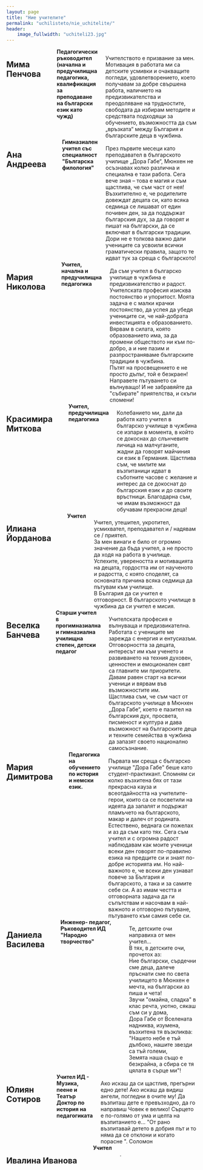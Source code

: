 ```yaml
---
layout: page
title: "Ние учителите"
permalink: "uchilisteto/nie_uchitelite/"
header:
    image_fullwidth: "uchiteli23.jpg"
---
```



<div class="row">
	<div class="medium-3 columns t50">
		  <img class="b30" src="{{ site.urlimg }}MimaP.jpg" alt="">
	</div><!-- /.medium-5.columns -->
	<div class="medium-9 columns">
		<h2> Мима Пенчова</h2> <br/>
        <strong>Педагогически ръководител <br/>
        (начална и предучилищна педагогика, квалификация за преподаване на български език като чужд) </strong> <br/>
        Учителството е призвание за мен. Мотивация в работата ми са детските усмивки и очакващите погледи, удовлетворението, което получавам за добре свършена работа, наличието на предизвикателства и преодоляване на трудностите, свободата да избирам методите и средствата подходящи за обучението, възможността да съм „връзката“ между България и българските деца в чужбина.  <br/>
	</div>
</div><!-- /.row -->
<div class="row">
	<div class="medium-3 columns t50">
		  <img class="b30" src="{{ site.urlimg }}Ana_Andreeva.jpg" alt="">
	</div><!-- /.medium-5.columns -->
	<div class="medium-9 columns">
		<h2>Ана Андреева</h2> <br/>
        <strong>Гимназиален учител със специалност "Българска филология"</strong> <br/>
        През първите месеци като преподавател в българското училище „Дора Габе“, Мюнхен не осъзнавах колко различна и специална е тази работа. Сега вече зная – това е магия и съм щастлива, че съм част от нея! Възхитително е, че родителите довеждат децата си, като всяка седмица се лишават от един почивен ден, за да поддържат българския дух, за да говорят и пишат на български, да се включват в български традиции. Дори не е толкова важно дали учениците са усвоили всички граматически правила, защото те идват тук за среща с българското!
    </div>
</div><!-- /.row -->
<div class="row">
	<div class="medium-3 columns t50">
		  <img class="b30" src="{{ site.urlimg }}Maria_Nikolova.jpg" alt="">
	</div><!-- /.medium-5.columns -->
	<div class="medium-9 columns">
		<h2>Мария Николова</h2> <br/>
        <strong>Учител, начална и предучилищна педагогика</strong> <br/>
		Да съм учител в българско училище в чужбина e предизвикателство и радост. Учителската професия  изисква постоянство и упоритост. Моята задача е с малки крачки постоянство, да успея да убедя учениците си, че  най-добрата инвестицията е образованието.  <br/>
		Вярвам в силата, която образованието има, за да промени обществото ни към по-добро, а и ние пазим и разпространяваме българските традиции в чужбина.  <br/>
		Пътят на просвещението е не просто дълъг, той е безкраен! Направете пътуването си вълнуващо! И не забравяйте да "събирате" приятелства, и скъпи спомени!
    </div>
</div><!-- /.row -->
<div class="row">
	<div class="medium-3 columns t50">
		  <img class="b30" src="{{ site.urlimg }}Krasimira_Mitkova.jpg" alt="">
	</div><!-- /.medium-5.columns -->
	<div class="medium-9 columns">
		<h2>Красимира Миткова</h2> <br/>
        <strong>Учител, предучилищна педагогика</strong> <br/>
		Колебанието ми, дали да работя като учител в българско училище в чужбина се изпари в момента, в който се докоснах до слънчевите личица на малчуганите, жадни да говорят майчиния си език в Германия. Щастлива съм, че милите ми възпитаници идват в съботните часове с желание и интерес да се докоснат до българския език и до своите връстници. Благодарна съм, че имам възможност да обучавам прекрасни деца!
    </div>
</div><!-- /.row -->
<div class="row">
	<div class="medium-3 columns t50">
		  <img class="b30" src="{{ site.urlimg }}Iliana_Yordanova.jpg" alt="">
	</div><!-- /.medium-5.columns -->
	<div class="medium-9 columns">
		<h2>Илиана Йорданова</h2> <br/>
        <strong>Учител</strong> <br/>
		Учител, утешител, укротител, усмихвател, преподавател и / надявам се / приятел.<br/>
		За мен винаги е било от огромно значение да бъда учител, а не просто да ходя на работа в училище. Успехите, увереността и мотивацията на децата, гордостта им от наученото и радостта, с която споделят, са основната причина всяка седмица да пътувам към училище. <br/>
		В България да си учител е отговорност. В българското училище в чужбина да си учител е мисия.
    </div>
</div><!-- /.row -->
<div class="row">
	<div class="medium-3 columns t50">
		  <img class="b30" src="{{ site.urlimg }}Veselka_Bancheva.jpg" alt="">
	</div><!-- /.medium-5.columns -->
	<div class="medium-9 columns">
		<h2>Веселка Банчева</h2> <br/>
        <strong>Старши учител в прогимназиална и гимназиална училищна степен, детски педагог</strong> <br/>
		Учителската професия е вълнуваща и предизвикателна. Работата с учениците ме зарежда с енергия и ентусиазъм. Отговорността за децата, интересът им към ученето и развиването на техния духовен, ценностен и емоционален свят са главните ми приоритети. Давам равен старт на всички ученици и вярвам във възможностите им. <br/>
		Щастлива съм, че съм част от българското училище в Мюнхен „Дора Габе“, което е пазител на българския дух, просвета, писменост и култура и дава възможност на българските деца и техните семейства в чужбина да запазят своето национално самосъзнание.
    </div>
</div><!-- /.row -->
<div class="row">
	<div class="medium-3 columns t50">
		  <img class="b30" src="{{ site.urlimg }}Maria_Dimitrova.jpg" alt="">
	</div><!-- /.medium-5.columns -->
	<div class="medium-9 columns">
		<h2>Мария Димитрова</h2> <br/>
        <strong>Педагогика на обучението по история и немски език.</strong> <br/>
		Първата ми среща с българско училище "Дора Габе" беше като студент-практикант. Спомням си колко възхитена бях от тази прекрасна кауза и всеотдайността на учителите-герои, които са се посветили на идеята да запалят и подържат пламъчето на българското, макар и далеч от родината. Естествено, веднага си пожелах и аз да съм като тях. Сега съм учител и с огромна радост наблюдавам как моите ученици всеки ден говорят по-правилно езика на предците си и знаят по-добре историята им. Но най-важното е, че всеки ден узнават повече за България и българското, а така и за самите себе си. А аз имам честта и отговорната задача да ги съпътствам и насочвам в най-важното и отговорно пътуване, пътуването към самия себе си.
    </div>
</div><!-- /.row -->
<div class="row">
	<div class="medium-3 columns t50">
		  <img class="b30" src="{{ site.urlimg }}Daniela_Vasileva.jpg" alt="">
	</div><!-- /.medium-5.columns -->
	<div class="medium-9 columns">
		<h2>Даниела Василева</h2> <br/>
        <strong>Инженер- педагог, Ръководител ИД "Народно творчество"</strong> <br/>
			Те, детските очи направиха от мен учител...<br/>
			В тях, в детските очи, прочетох аз:<br/>
			Ние български, сърдечни сме деца, далече пръснати сме по света<br/>
			училището в Мюнхен е мечта, на български аз пиша и чета!<br/>
			Звучи "омайна, сладка" в клас речта, уютно, сякаш съм си у дома,<br/>
			Дора Габе от Вселената надниква, изумена, възхитена тя възкликва:<br/>
			"Нашето небе е тъй дълбоко, нашите звезди са тъй големи,<br/>
			Земята наша също е безкрайна, а сбира се тя цялата в сърце ми"! 
    </div>
</div><!-- /.row -->
<div class="row">
	<div class="medium-3 columns t50">
		  <img class="b30" src="{{ site.urlimg }}Yulian_Sotirov.png" alt="">
	</div><!-- /.medium-5.columns -->
	<div class="medium-9 columns">
		<h2>Юлиян Сотиров</h2> <br/>
        <strong>Учител ИД - Музика, пеене и Театър  <br/>
		Доктор по история на педагогиката</strong> <br/>
		Ако искаш да си щастлив, прегърни едно дете! Ако искаш да видиш ангели, погледни в очите му! Да възпиташ дете е превъзходно, да го направиш Човек е велико! Сърцето е по-голямо от ума и целта на възпитанието е... "От рано възпитавай детето в добрия път и то няма да се отклони и когато порасне ". Соломон
    </div>
</div><!-- /.row -->
<div class="row">
	<div class="medium-3 columns t50">
		  <img class="b30" src="{{ site.urlimg }}uch.png" alt="">
	</div><!-- /.medium-5.columns -->
	<div class="medium-9 columns">
		<h2>Ивалина Иванова</h2> <br/>
        <strong>Учител</strong> <br/>
		.
    </div>
</div><!-- /.row -->
